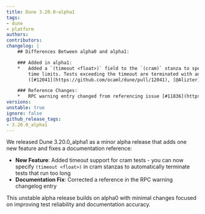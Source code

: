 ```yaml
---
title: Dune 3.20.0~alpha1
tags:
- dune
- platform
authors:
contributors:
changelog: |
    ## Differences Between alpha0 and alpha1:

    ### Added in alpha1:
    *   Added a `(timeout <float>)` field to the `(cram)` stanza to specify per-test  
        time limits. Tests exceeding the timeout are terminated with an error.  
        ([#12041](https://github.com/ocaml/dune/pull/12041), [@Alizter](https://github.com/Alizter))

    ### Reference Changes:
    *   RPC warning entry changed from referencing issue [#11836](https://github.com/ocaml/dune/issues/11836) in alpha0 to pull request [#11833](https://github.com/ocaml/dune/pull/11833) in alpha1
versions:
unstable: true
ignore: false
github_release_tags:
- 3.20.0_alpha1
---
```


We released Dune 3.20.0_alpha1 as a minor alpha release that adds one new feature and fixes a documentation reference:

- **New Feature**: Added timeout support for cram tests - you can now specify `(timeout <float>)` in cram stanzas to automatically terminate tests that run too long
- **Documentation Fix**: Corrected a reference in the RPC warning changelog entry

This unstable alpha release builds on alpha0 with minimal changes focused on improving test reliability and documentation accuracy.